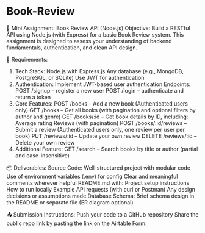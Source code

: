 # Book-Review

📝 Mini Assignment: Book Review API (Node.js)
Objective:
Build a RESTful API using Node.js (with Express) for a basic Book Review system. This assignment is designed to assess your understanding of backend fundamentals, authentication, and clean API design.

🔧 Requirements:

1. Tech Stack:
   Node.js with Express.js
   Any database (e.g., MongoDB, PostgreSQL, or SQLite)
   Use JWT for authentication
2. Authentication:
   Implement JWT-based user authentication
   Endpoints:
   POST /signup – register a new user
   POST /login – authenticate and return a token
3. Core Features:
   POST /books – Add a new book (Authenticated users only)
   GET /books – Get all books (with pagination and optional filters by author and genre)
   GET /books/:id – Get book details by ID, including:
   Average rating
   Reviews (with pagination)
   POST /books/:id/reviews – Submit a review (Authenticated users only, one review per user per book)
   PUT /reviews/:id – Update your own review
   DELETE /reviews/:id – Delete your own review
4. Additional Feature:
   GET /search – Search books by title or author (partial and case-insensitive)

📦 Deliverables:
Source Code:
Well-structured project with modular code
Use of environment variables (.env) for config
Clear and meaningful comments wherever helpful
README.md with:
Project setup instructions
How to run locally
Example API requests (with curl or Postman)
Any design decisions or assumptions made
Database Schema:
Brief schema design in the README or separate file (ER diagram optional)

📤 Submission Instructions:
Push your code to a GitHub repository
Share the public repo link by pasting the link on the Airtable Form.
